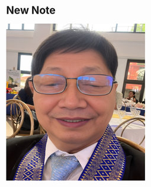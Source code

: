 # New Note

<img src="https://raw.githubusercontent.com/NFCNexusGit/NFCNexus-Public-Library/main/gab/sdaf/new_note_480a9088-c206-4121-85e7-d1481f765c2e/slightly%20better%20pics.png" data-filename="slightly better pics.png" style="max-width: 100%; height: 423px; cursor: se-resize; width: 375px;" data-original-width="1032" data-original-height="1318">